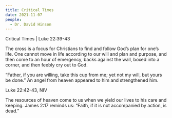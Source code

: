 ```yaml
---
title: Critical Times
date: 2021-11-07
people:
  - Dr. David Hinson
---
```


Critical Times | Luke 22:39-43

The cross is a focus for Christians to find and follow God’s plan for one’s life. One cannot move in life according to our will and plan and purpose, and then come to an hour of emergency, backs against the wall, boxed into a corner, and then feebly cry out to God.

“Father, if you are willing, take this cup from me; yet not my will, but yours be done.” An angel from heaven appeared to him and strengthened him.

Luke 22:42-43, NIV

The resources of heaven come to us when we yield our lives to his care and keeping.  James 2:17 reminds us: “Faith, if it is not accompanied by action, is dead.”